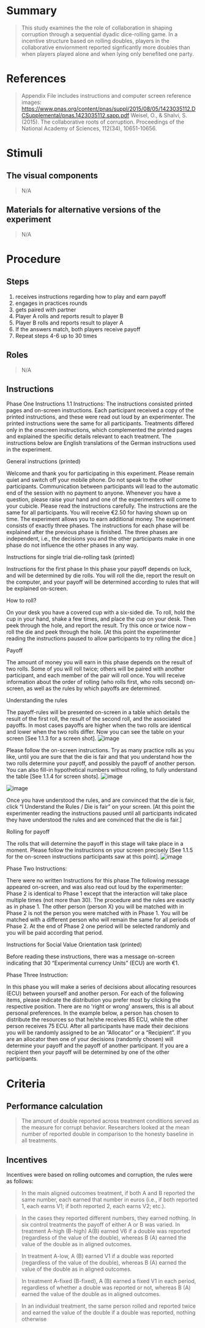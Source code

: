 # Summary
> This study examines the the role of collaboration in shaping corruption through a sequential dyadic dice-rolling game. In a incentive structure based on rolling doubles, players in the collaborative enviornment reported signficantly more doubles than when players played alone and when lying only benefited one party. 


# References
> Appendix File includes instructions and computer screen reference images: https://www.pnas.org/content/pnas/suppl/2015/08/05/1423035112.DCSupplemental/pnas.1423035112.sapp.pdf
> Weisel, O., & Shalvi, S. (2015). The collaborative roots of corruption. Proceedings of the National Academy of Sciences, 112(34), 10651-10656.

# Stimuli
## The visual components
> N/A

## Materials for alternative versions of the experiment 
> N/A

# Procedure
## Steps
1. receives instructions regarding how to play and earn payoff
2. engages in practices rounds
3. gets paired with partner
4. Player A rolls and reports result to player B
5. Player B rolls and reports result to player A
6. If the answers match, both players receive payoff
7. Repeat steps 4-6 up to 30 times

## Roles 
> N/A

## Instructions
Phase One Instructions
1.1 Instructions: 
The instructions consisted printed pages and on-screen instructions. Each participant received a copy of the printed instructions, and these were read out loud by an experimenter. The printed instructions were the same for all participants. Treatments differed only in the onscreen instructions, which complemented the printed pages and explained the specific details relevant to each treatment. The instructions below are English translations of the German instructions used in the experiment.

General instructions (printed)

Welcome and thank you for participating in this experiment. Please remain quiet and switch off your mobile phone. Do not speak to the other participants. Communication between participants will lead to the automatic end of the session with no payment to anyone.
Whenever you have a question, please raise your hand and one of the experimenters will
come to your cubicle. Please read the instructions carefully. The instructions are the same for all participants. You will receive €2.50 for having shown up on time. The experiment allows you to earn additional money. The experiment consists of exactly three phases. The instructions for each
phase will be explained after the previous phase is finished. The three phases are independent, i.e., the decisions you and the other participants make in one phase do not influence the other phases in any way.

Instructions for single trial die-rolling task (printed)

Instructions for the first phase
In this phase your payoff depends on luck, and will be determined by die rolls. You will roll the die, report the result on the computer, and your payoff will be determined according to rules that will be explained on-screen.

How to roll?

On your desk you have a covered cup with a six-sided die. To roll, hold the cup in your hand,
shake a few times, and place the cup on your desk. Then peek through the hole, and report the
result. Try this once or twice now – roll the die and peek through the hole. [At this point the
experimenter reading the instructions paused to allow participants to try rolling the dice.]

Payoff

The amount of money you will earn in this phase depends on the result of two rolls. Some of you will roll twice; others will be paired with another participant, and each member of the pair will roll once. You will receive information about the order of rolling (who rolls first,
who rolls second) on-screen, as well as the rules by which payoffs are determined.

Understanding the rules

The payoff-rules will be presented on-screen in a table which details the result of the first roll, the result of the second roll, and the associated payoffs. In most cases payoffs are higher when the two rolls are identical and lower when the two rolls differ. Now you can see the
table on your screen [See 1.1.3 for a screen shot]. 
![image](https://user-images.githubusercontent.com/78745728/109399121-e5fd0700-790e-11eb-8abe-2544f118db61.png)

Please follow the on-screen instructions. Try as many practice rolls as you like, until you are sure that the die is fair and that you understand how the two rolls determine your payoff, and possibly the payoff of another
person. You can also fill-in hypothetical numbers without rolling, to fully understand the table [See 1.1.4 for screen shots].
![image](https://user-images.githubusercontent.com/78745728/109399116-de3d6280-790e-11eb-8df0-46f9ec398ae4.png)

![image](https://user-images.githubusercontent.com/78745728/109399137-fca35e00-790e-11eb-8ccd-f0185afce9c2.png)


Once you have understood the rules, and are convinced that the die is fair, click “I Understand the Rules / Die is fair” on your screen. [At this point the experimenter reading the instructions paused until all participants indicated they have understood the rules and are convinced that the die is fair.]

Rolling for payoff

The rolls that will determine the payoff in this stage will take place in a moment. Please follow the instructions on your screen precisely [See 1.1.5 for the on-screen instructions participants saw at this point]. 
![image](https://user-images.githubusercontent.com/78745728/109399151-12188800-790f-11eb-8c67-beba35bf42f3.png)


Phase Two Instructions:

There were no written Instructions for this phase.The following message appeared on-screen, and was also read out loud by the experimenter:
Phase 2 is identical to Phase 1 except that the interaction will take place multiple times (not more than 30). The procedure and the rules are exactly as in phase 1. The other person (person X) you will be matched with in Phase 2 is not the person you were matched with in Phase 1. You will be matched with a different person who will remain the same for all periods of Phase 2. At the end of Phase 2 one period will be selected randomly and you will be paid according that period.

Instructions for Social Value Orientation task (printed)

Before reading these instructions, there was a message on-screen indicating that 30 “Experimental currency Units” (ECU) are worth €1.

Phase Three Instruction:

In this phase you will make a series of decisions about allocating resources (ECU) between yourself and another person. For each of the following items, please indicate the distribution you prefer most by clicking the respective position. There are no 'right or wrong' answers, this is all about personal preferences. In the example below, a person has chosen to distribute the resources so that he/she receives 85 ECU, while the other person receives 75 ECU. After all participants have made their decisions you will be randomly assigned to be an “Allocator” or a “Recipient”. If you are an allocator then one of your decisions (randomly chosen) will determine your payoff and the payoff of another participant. If you are a
recipient then your payoff will be determined by one of the other participants.

# Criteria
## Performance calculation
> The amount of double reported across treatment conditions served as the measure for corrupt behavior. Researchers looked at the mean number of reported double in comparison to the honesty baseline in all treatments. 

## Incentives
Incentives were based on rolling outcomes and corruption, the rules were as follows: 
> In the main aligned outcomes treatment, if both A and B reported the same number, each earned that number in euros (i.e., if both
reported 1, each earns V1; if both reported 2, each earns V2; etc.). 

> In the cases they reported different numbers, they earned nothing. In six control treatments the payoff of either A or B was varied. 
In treatment A-high (B-high) A(B) earned V6 if a double was reported (regardless of the value of the double), whereas B (A) earned the value of the double as in aligned outcomes. 

> In treatment A-low, A (B) earned V1 if a double was reported (regardless of the value of the double), whereas B (A) earned the value of the double as in aligned outcomes. 

> In treatment A-fixed (B-fixed), A (B) earned a fixed V1 in each period, regardless of whether a double was reported or not, whereas B (A) earned the value of the double as in aligned outcomes. 

> In an individual treatment, the same person rolled and reported twice and earned the value of the double if a double was reported, nothing otherwise
